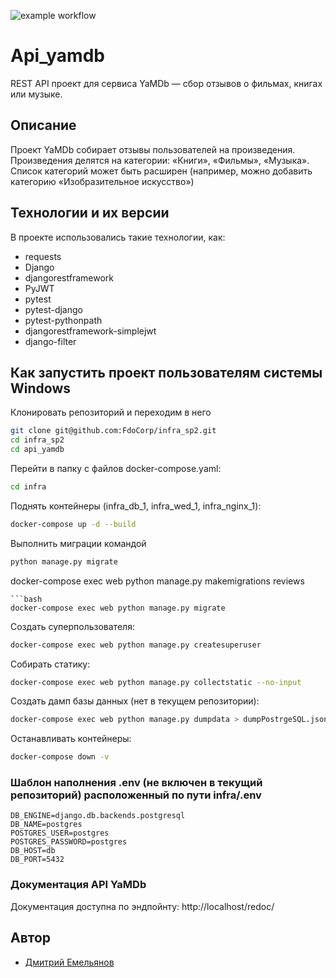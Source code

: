 ![example workflow](https://github.com/FdoCorp/docs/actions/workflows/main.yml/badge.svg)
# Api_yamdb

REST API проект для сервиса YaMDb — сбор отзывов о фильмах, книгах или музыке.

## Описание

Проект YaMDb собирает отзывы пользователей на произведения.
Произведения делятся на категории: «Книги», «Фильмы», «Музыка».
Список категорий  может быть расширен (например, можно добавить категорию «Изобразительное искусство»)

## Технологии и их версии
В проекте использовались такие технологии, как:
- requests
- Django
- djangorestframework
- PyJWT
- pytest
- pytest-django
- pytest-pythonpath
- djangorestframework-simplejwt
- django-filter


## Как запустить проект пользователям системы Windows
Клонировать репозиторий и переходим в него
```bash
git clone git@github.com:FdoCorp/infra_sp2.git
cd infra_sp2
cd api_yamdb
```

Перейти в папку с файлов docker-compose.yaml:
```bash
cd infra
```

Поднять контейнеры (infra_db_1, infra_wed_1, infra_nginx_1):
```bash
docker-compose up -d --build
```

Выполнить миграции командой
```bash
python manage.py migrate
```
docker-compose exec web python manage.py makemigrations reviews
```
```bash
docker-compose exec web python manage.py migrate
```

Создать суперпользователя:
```bash
docker-compose exec web python manage.py createsuperuser
```

Собирать статику:
```bash
docker-compose exec web python manage.py collectstatic --no-input
```

Создать дамп базы данных (нет в текущем репозитории):
```bash
docker-compose exec web python manage.py dumpdata > dumpPostrgeSQL.json
```

Останавливать контейнеры:
```bash
docker-compose down -v
```

### Шаблон наполнения .env (не включен в текущий репозиторий) расположенный по пути infra/.env
```
DB_ENGINE=django.db.backends.postgresql
DB_NAME=postgres
POSTGRES_USER=postgres
POSTGRES_PASSWORD=postgres
DB_HOST=db
DB_PORT=5432
```

### Документация API YaMDb
Документация доступна по эндпойнту: http://localhost/redoc/


## Автор
+ [Дмитрий Емельянов](https://github.com/FdoCorp)
